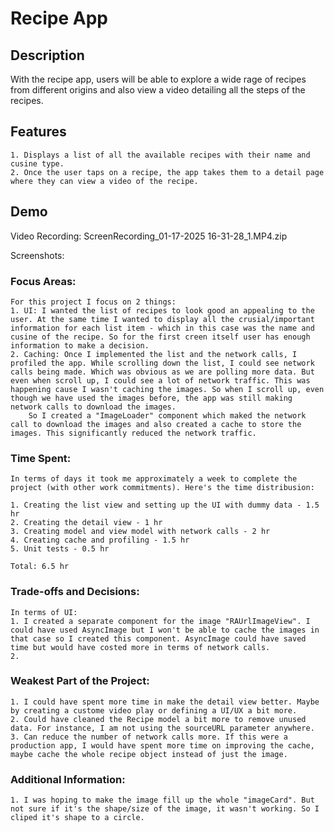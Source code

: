 #  Recipe App

## Description
   With the recipe app, users will be able to explore a wide rage of recipes from different origins and also view a video detailing all the steps of the recipes.
   
## Features
    1. Displays a list of all the available recipes with their name and cusine type.
    2. Once the user taps on a recipe, the app takes them to a detail page where they can view a video of the recipe.

## Demo

Video Recording: ScreenRecording_01-17-2025 16-31-28_1.MP4.zip

Screenshots:


### Focus Areas: 
    For this project I focus on 2 things:
    1. UI: I wanted the list of recipes to look good an appealing to the user. At the same time I wanted to display all the crusial/important information for each list item - which in this case was the name and cusine of the recipe. So for the first creen itself user has enough information to make a decision.
    2. Caching: Once I implemented the list and the network calls, I profiled the app. While scrolling down the list, I could see network calls being made. Which was obvious as we are polling more data. But even when scroll up, I could see a lot of network traffic. This was happening cause I wasn't caching the images. So when I scroll up, even though we have used the images before, the app was still making network calls to download the images. 
        So I created a "ImageLoader" component which maked the network call to download the images and also created a cache to store the images. This significantly reduced the network traffic.

### Time Spent: 
    In terms of days it took me approximately a week to complete the project (with other work commitments). Here's the time distribusion:
    
    1. Creating the list view and setting up the UI with dummy data - 1.5 hr
    2. Creating the detail view - 1 hr
    3. Creating model and view model with network calls - 2 hr
    4. Creating cache and profiling - 1.5 hr
    5. Unit tests - 0.5 hr
    
    Total: 6.5 hr

### Trade-offs and Decisions: 
    In terms of UI: 
    1. I created a separate component for the image "RAUrlImageView". I could have used AsyncImage but I won't be able to cache the images in that case so I created this component. AsyncImage could have saved time but would have costed more in terms of network calls. 
    2. 

### Weakest Part of the Project: 
    1. I could have spent more time in make the detail view better. Maybe by creating a custome video play or defining a UI/UX a bit more.
    2. Could have cleaned the Recipe model a bit more to remove unused data. For instance, I am not using the sourceURL parameter anywhere.
    3. Can reduce the number of network calls more. If this were a production app, I would have spent more time on improving the cache, maybe cache the whole recipe object instead of just the image. 

### Additional Information:
    1. I was hoping to make the image fill up the whole "imageCard". But not sure if it's the shape/size of the image, it wasn't working. So I cliped it's shape to a circle.

